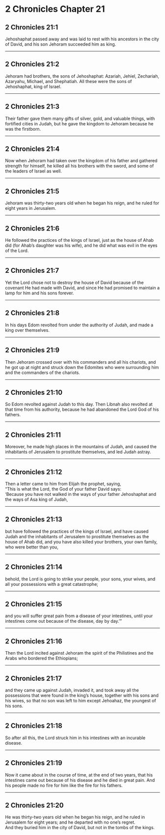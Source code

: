 # 2 Chronicles Chapter 21

## 2 Chronicles 21:1

Jehoshaphat passed away and was laid to rest with his ancestors in the city of David, and his son Jehoram succeeded him as king.

---

## 2 Chronicles 21:2

Jehoram had brothers, the sons of Jehoshaphat: Azariah, Jehiel, Zechariah, Azaryahu, Michael, and Shephatiah. All these were the sons of Jehoshaphat, king of Israel.

---

## 2 Chronicles 21:3

Their father gave them many gifts of silver, gold, and valuable things, with fortified cities in Judah, but he gave the kingdom to Jehoram because he was the firstborn.

---

## 2 Chronicles 21:4

Now when Jehoram had taken over the kingdom of his father and gathered strength for himself, he killed all his brothers with the sword, and some of the leaders of Israel as well.

---

## 2 Chronicles 21:5

Jehoram was thirty-two years old when he began his reign, and he ruled for eight years in Jerusalem.

---

## 2 Chronicles 21:6

He followed the practices of the kings of Israel, just as the house of Ahab did (for Ahab’s daughter was his wife), and he did what was evil in the eyes of the Lord.

---

## 2 Chronicles 21:7

Yet the Lord chose not to destroy the house of David because of the covenant He had made with David, and since He had promised to maintain a lamp for him and his sons forever.

---

## 2 Chronicles 21:8

In his days Edom revolted from under the authority of Judah, and made a king over themselves.

---

## 2 Chronicles 21:9

Then Jehoram crossed over with his commanders and all his chariots, and he got up at night and struck down the Edomites who were surrounding him and the commanders of the chariots.

---

## 2 Chronicles 21:10

So Edom revolted against Judah to this day. Then Libnah also revolted at that time from his authority, because he had abandoned the Lord God of his fathers.

---

## 2 Chronicles 21:11

Moreover, he made high places in the mountains of Judah, and caused the inhabitants of Jerusalem to prostitute themselves, and led Judah astray.

---

## 2 Chronicles 21:12

Then a letter came to him from Elijah the prophet, saying,  
“This is what the Lord, the God of your father David says:  
‘Because you have not walked in the ways of your father Jehoshaphat and the ways of Asa king of Judah,

---

## 2 Chronicles 21:13

but have followed the practices of the kings of Israel, and have caused Judah and the inhabitants of Jerusalem to prostitute themselves as the house of Ahab did, and you have also killed your brothers, your own family, who were better than you,

---

## 2 Chronicles 21:14

behold, the Lord is going to strike your people, your sons, your wives, and all your possessions with a great catastrophe;

---

## 2 Chronicles 21:15

and you will suffer great pain from a disease of your intestines, until your intestines come out because of the disease, day by day.’”

---

## 2 Chronicles 21:16

Then the Lord incited against Jehoram the spirit of the Philistines and the Arabs who bordered the Ethiopians;

---

## 2 Chronicles 21:17

and they came up against Judah, invaded it, and took away all the possessions that were found in the king’s house, together with his sons and his wives, so that no son was left to him except Jehoahaz, the youngest of his sons.

---

## 2 Chronicles 21:18

So after all this, the Lord struck him in his intestines with an incurable disease.

---

## 2 Chronicles 21:19

Now it came about in the course of time, at the end of two years, that his intestines came out because of his disease and he died in great pain. And his people made no fire for him like the fire for his fathers.

---

## 2 Chronicles 21:20

He was thirty-two years old when he began his reign, and he ruled in Jerusalem for eight years; and he departed with no one’s regret.  
And they buried him in the city of David, but not in the tombs of the kings.
